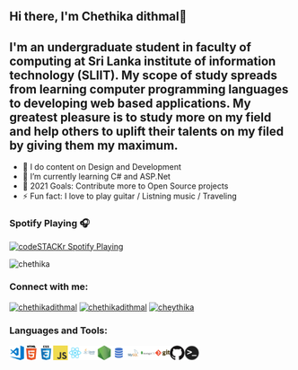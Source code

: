 ## Hi there, I'm Chethika dithmal👋
## I'm an undergraduate student in faculty of computing at Sri Lanka institute of information technology (SLIIT). My scope of study spreads from learning computer programming languages to developing web based applications. My greatest pleasure is to study more on my field and help others to uplift their talents on my filed by giving them my maximum. 
- 🔭 I do content on Design and Development
- 🌱 I’m currently learning C# and ASP.Net
- 🥅 2021 Goals: Contribute more to Open Source projects
- ⚡ Fun fact: I love to  play guitar / Listning music / Traveling 
### Spotify Playing 🎧
[<img src="https://now-playing-codestackr.vercel.app/api/spotify-playing" alt="codeSTACKr Spotify Playing" width="350" />](https://open.spotify.com/user/swyqyimdc12jajde4vpwd2x1b)


<p align="left"> <img src="https://komarev.com/ghpvc/?username=chethika&label=Profile%20views&color=0e75b6&style=flat" alt="chethika" /> </p>



<h3 align="left">Connect with me:</h3>
<p align="left">
<a href="https://www.linkedin.com/in/chethika-dithmal-492bb7181/" target="blank"><img align="center" src="https://cdn.jsdelivr.net/npm/simple-icons@3.0.1/icons/linkedin.svg" alt="chethikadithmal" height="30" width="40" /></a>
<a href="https://www.facebook.com/chethika.dithmal/" target="blank"><img align="center" src="https://cdn.jsdelivr.net/npm/simple-icons@3.0.1/icons/facebook.svg" alt="chethikadithmal" height="30" width="40" /></a>
<a href="https://www.instagram.com/cheythika/" target="blank"><img align="center" src="https://cdn.jsdelivr.net/npm/simple-icons@3.0.1/icons/instagram.svg" alt="cheythika" height="30" width="40" /></a>

<h3 align="left">Languages and Tools:</h3>
<img align="left" alt="Visual Studio Code" width="26px" src="https://raw.githubusercontent.com/github/explore/80688e429a7d4ef2fca1e82350fe8e3517d3494d/topics/visual-studio-code/visual-studio-code.png" />
<img align="left" alt="HTML5" width="26px" src="https://raw.githubusercontent.com/github/explore/80688e429a7d4ef2fca1e82350fe8e3517d3494d/topics/html/html.png" />
<img align="left" alt="CSS3" width="26px" src="https://raw.githubusercontent.com/github/explore/80688e429a7d4ef2fca1e82350fe8e3517d3494d/topics/css/css.png" />
<img align="left" alt="JavaScript" width="26px" src="https://raw.githubusercontent.com/github/explore/80688e429a7d4ef2fca1e82350fe8e3517d3494d/topics/javascript/javascript.png" />
<img align="left" alt="React" width="26px" src="https://raw.githubusercontent.com/github/explore/80688e429a7d4ef2fca1e82350fe8e3517d3494d/topics/react/react.png" />
<img align="left" alt="JAVA" width="26px" src="https://raw.githubusercontent.com/github/explore/80688e429a7d4ef2fca1e82350fe8e3517d3494d/topics/java/java.png" />
<img align="left" alt="Node.js" width="26px" src="https://raw.githubusercontent.com/github/explore/80688e429a7d4ef2fca1e82350fe8e3517d3494d/topics/nodejs/nodejs.png" />
<img align="left" alt="SQL" width="26px" src="https://raw.githubusercontent.com/github/explore/80688e429a7d4ef2fca1e82350fe8e3517d3494d/topics/sql/sql.png" />
<img align="left" alt="MySQL" width="26px" src="https://raw.githubusercontent.com/github/explore/80688e429a7d4ef2fca1e82350fe8e3517d3494d/topics/mysql/mysql.png" />
<img align="left" alt="MongoDB" width="26px" src="https://raw.githubusercontent.com/github/explore/80688e429a7d4ef2fca1e82350fe8e3517d3494d/topics/mongodb/mongodb.png" />
<img align="left" alt="Git" width="26px" src="https://raw.githubusercontent.com/github/explore/80688e429a7d4ef2fca1e82350fe8e3517d3494d/topics/git/git.png" />
<img align="left" alt="GitHub" width="26px" src="https://raw.githubusercontent.com/github/explore/78df643247d429f6cc873026c0622819ad797942/topics/github/github.png" />
<img align="left" alt="Terminal" width="26px" src="https://raw.githubusercontent.com/github/explore/80688e429a7d4ef2fca1e82350fe8e3517d3494d/topics/terminal/terminal.png" />
<br>
<br>

